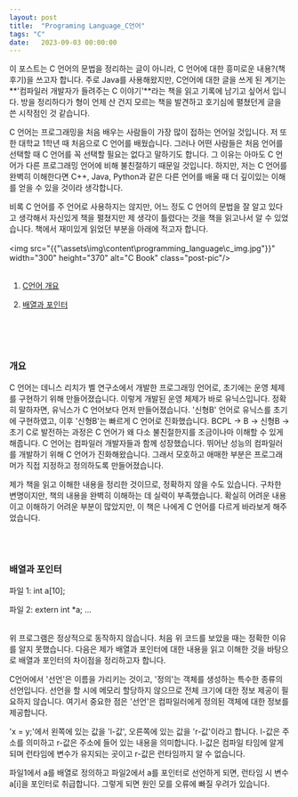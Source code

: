 ```yaml
---
layout: post
title:  "Programing Language_C언어"
tags: "C"
date:   2023-09-03 00:00:00
---
```


이 포스트는 C 언어의 문법을 정리하는 글이 아니라, C 언어에 대한 흥미로운 내용?(책 후기)을 쓰고자 합니다. 주로 Java를 사용해왔지만, C언어에 대한 글을 쓰게 된 계기는 **'컴파일러 개발자가 들려주는 C 이야기'**라는 책을 읽고 기록에 남기고 싶어서 입니다. 방을 정리하다가 형이 언제 산 건지 모르는 책을 발견하고 호기심에 펼쳤던게 글을 쓴 시작점인 것 같습니다.

C 언어는 프로그래밍을 처음 배우는 사람들이 가장 많이 접하는 언어일 것입니다. 저 또한 대학교 1학년 때 처음으로 C 언어를 배웠습니다. 그러나 어떤 사람들은 처음 언어를 선택할 때 C 언어를 꼭 선택할 필요는 없다고 말하기도 합니다. 그 이유는 아마도 C 언어가 다른 프로그래밍 언어에 비해 불친절하기 때문일 것입니다. 하지만, 저는 C 언어를 완벽히 이해한다면 C++, Java, Python과 같은 다른 언어를 배울 때 더 깊이있는 이해를 얻을 수 있을 것이라 생각합니다.

비록 C 언어를 주 언어로 사용하지는 않지만, 어느 정도 C 언어의 문법을 잘 알고 있다고 생각해서 자신있게 책을 펼쳤지만 제 생각이 틀렸다는 것을 책을 읽고나서 알 수 있었습니다. 책에서 재미있게 읽었던 부분을 아래에 적고자 합니다.
<br>
<br>
<img src="{{"\assets\img\content\programming_language\c_img.jpg"}}" 
width="300" height="370" alt="C Book" class="post-pic"/>
<br>
<br>
1. [C언어 개요](#개요)

2. [배열과 포인터](#배열과-포인터)
<br>
<br>
<br>

### **개요**
C 언어는 데니스 리치가 벨 연구소에서 개발한 프로그래밍 언어로, 초기에는 운영 체제를 구현하기 위해 만들어졌습니다. 이렇게 개발된 운영 체제가 바로 유닉스입니다. 정확히 말하자면, 유닉스가 C 언어보다 먼저 만들어졌습니다. '신형B' 언어로 유닉스를 초기에 구현하였고, 이후 '신형B'는 빠르게 C 언어로 진화했습니다. BCPL -> B -> 신형B -> 초기 C로 발전하는 과정은 C 언어가 왜 다소 불친절한지를 조금이나마 이해할 수 있게 해줍니다. C 언어는 컴파일러 개발자들과 함께 성장했습니다. 뛰어난 성능의 컴파일러를 개발하기 위해 C 언어가 진화해왔습니다. 그래서 모호하고 애매한 부분은 프로그래머가 직접 지정하고 정의하도록 만들어졌습니다. 

제가 책을 읽고 이해한 내용을 정리한 것이므로, 정확하지 않을 수도 있습니다. 구차한 변명이지만, 책의 내용을 완벽히 이해하는 데 실력이 부족했습니다. 확실히 어려운 내용이고 이해하기 어려운 부분이 많았지만, 이 책은 나에게 C 언어를 다르게 바라보게 해주었습니다.

<br>
<br>

### **배열과 포인터**

파일 1:
int a[10];
<br>

파일 2:
extern int *a;
...

<br>
위 프로그램은 정상적으로 동작하지 않습니다. 처음 위 코드를 보았을 때는 정확한 이유를 알지 못했습니다. 다음은 제가 배열과 포인터에 대한 내용을 읽고 이해한 것을 바탕으로 배열과 포인터의 차이점을 정리하고자 합니다.

C언어에서 '선언'은 이름을 가리키는 것이고, '정의'는 객체를 생성하는 특수한 종류의 선언입니다. 선언을 할 시에 메모리 할당하지 않으므로 전체 크기에 대한 정보 제공이 필요하지 않습니다. 여기서 중요한 점은 '선언'은 컴파일러에게 정의된 객체에 대한 정보를 제공합니다.

'x = y;'에서 왼쪽에 있는 값을 'l-값', 오른쪽에 있는 값을 'r-값'이라고 합니다. l-값은 주소를 의미하고 r-값은 주소에 들어 있는 내용을 의미합니다. l-값은 컴파일 타임에 알게 되며 런타임에 변수가 유지되는 곳이고 r-값은 런타임까지 알 수 없습니다. 

파일1에서 a를 배열로 정의하고 파일2에서 a를 포인터로 선언하게 되면, 런타임 시 변수 a[i]을 포인터로 취급합니다. 그렇게 되면 원인 모를 오류에 빠질 우려가 있습니다.
